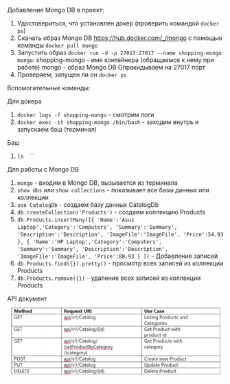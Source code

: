 ﻿Добавление Mongo DB в проект:
1. Удостовериться, что установлен докер (проверить командой `docker ps`)
2. Скачать образ Mongo DB https://hub.docker.com/_/mongo с помощью команды `docker pull mongo`
3. Запустить образ `docker run -d -p 27017:27017 --name shopping-mongo mongo`:
shopping-mongo - имя контейнера (обращаемся к нему при работе)
mongo - образ Mongo DB
Опракидываем на 27017 порт
4. Проверяем, запущен ли он `docker ps`

Вспомогательные команды:

Для докера
1. `docker logs -f shopping-mongo` - смотрим логи 
2. `docker exec -it shopping-mongo /bin/bash` - заходим внутрь и запускаем баш (терминал)
``
``

Баш
1. `ls`
``
``
``

Для работы с Mongo DB
1. `mongo` - входим в Mongo DB, вызывается из терминала
2. `show dbs` или `show collections` - показывает все базы данных или коллекции
3. `use CatalogDb` - создаем базу данных CatalogDb
4. `db.createCollection('Products')` - создаем коллекцию Products 
5. `db.Products.insertMany([{ 'Name':'Asus Laptop','Category':'Computers', 'Summary':'Summary', 'Description':'Description', 'ImageFile':'ImageFile', 'Price':54.93 }, { 'Name':'HP Laptop','Category':'Computers', 'Summary':'Summary', 'Description':'Description', 'ImageFile':'ImageFile', 'Price':88.93 } ])` - Добавление записей
6. `db.Products.find({}).pretty()` - просмотр всех записей из коллекции Products
7. `db.Products.remove({})` - удаление всех записей из коллекции Products

API документ 
![alt text](https://github.com/Vankezzz/AspnetMicroservices/blob/main/screenshots/catalog_api_doc.PNG "Описание работы сервиса")
